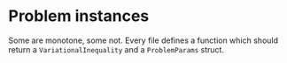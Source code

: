 # Problem instances

Some are monotone, some not. Every file defines a function which should return a `VariationalInequality` and a `ProblemParams` struct.
